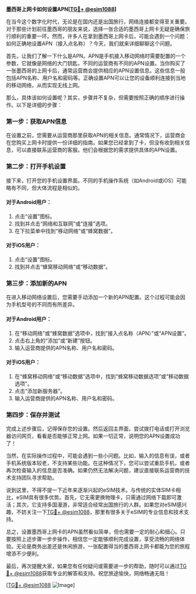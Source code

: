 **墨西哥上网卡如何设置APN[[TG💪+ @esim1088](https://t.me/s/esim1088)]**

在当今这个数字化时代，无论是在国内还是出国旅行，网络连接都变得至关重要。对于那些计划前往墨西哥的朋友来说，选择一张合适的墨西哥上网卡无疑是确保旅行顺利的重要一环。然而，许多人在拿到墨西哥上网卡后，可能会遇到一个问题：如何正确地设置APN（接入点名称）？今天，我们就来详细聊聊这个问题。

首先，让我们了解一下什么是APN。APN是手机接入移动网络时需要配置的一个参数，它就像是网络的大门钥匙，不同的运营商有不同的APN设置。当你购买了一张墨西哥的上网卡后，通常运营商会提供相应的APN设置信息。这些信息一般包括APN名称、用户名和密码等。正确设置APN可以让您的设备顺利连接到当地的移动网络，从而实现无线上网。

那么，具体该如何设置呢？其实，步骤并不复杂，但需要按照正确的顺序进行操作。以下是详细的步骤：

### **第一步：获取APN信息**
在设置之前，您需要从运营商那里获取APN的相关信息。通常情况下，运营商会在您购买上网卡时提供一份详细的指南。如果您已经拿到了卡，但没有收到相关信息，可以直接联系运营商的客服。他们会根据您的需求提供具体的APN设置。

### **第二步：打开手机设置**
接下来，打开您的手机设置界面。不同的手机操作系统（如Android或iOS）可能略有不同，但大体流程是相似的。

#### **对于Android用户：**
1. 点击“设置”图标。
2. 找到并点击“网络和互联网”或“连接”选项。
3. 在下拉菜单中找到“移动网络”或“蜂窝数据”。

#### **对于iOS用户：**
1. 点击“设置”图标。
2. 找到并点击“蜂窝移动网络”或“移动数据”。

### **第三步：添加新的APN**
在进入移动网络设置后，您需要手动添加一个新的APN配置。这个过程可能会因为手机型号的不同而有所差异。

#### **对于Android用户：**
1. 在“移动网络”或“蜂窝数据”选项中，找到“接入点名称（APN）”或“APN设置”。
2. 点击右上角的“添加”或“新建”按钮。
3. 输入运营商提供的APN名称、用户名和密码。

#### **对于iOS用户：**
1. 在“蜂窝移动网络”或“移动数据”选项中，找到“蜂窝移动数据选项”或“移动数据选项”。
2. 点击“添加新服务器”。
3. 输入运营商提供的APN名称、用户名和密码。

### **第四步：保存并测试**
完成上述步骤后，记得保存您的设置。然后返回主界面，尝试拨打电话或打开浏览器访问网页，看看是否能够正常上网。如果一切正常，说明您的APN设置成功了！

当然，在实际操作过程中，可能会遇到一些小问题。比如，输入的信息有误，或者手机系统版本较老，不支持某些功能。在这种情况下，您可以尝试重启手机，或者再次检查输入的信息是否准确。如果仍然无法解决问题，建议直接联系运营商的技术支持团队寻求帮助。

说到这里，不得不提一下近年来逐渐兴起的eSIM技术。与传统的实体SIM卡相比，eSIM具有很多优势。首先，它无需更换物理卡，只需通过网络下载即可激活；其次，它支持多国漫游，非常适合经常出国旅行的人群。如果您对eSIM感兴趣，不妨关注一下[TG💪+ @esim1088](https://t.me/s/esim1088)，那里有很多关于eSIM的专业信息和技术支持。

总之，设置墨西哥上网卡的APN虽然看似简单，但也需要一定的耐心和细心。只要按照上述步骤一步步操作，相信您一定能够顺利完成设置，享受流畅的网络体验。无论是商务出差还是休闲旅游，一张配置得当的墨西哥上网卡都能为您的旅程增添不少便利。

最后，再次提醒大家，如果您有任何疑问或需要进一步的帮助，随时可以通过[TG💪+ @esim1088](https://t.me/s/esim1088)获取专业的解答和支持。祝您旅途愉快，网络畅通无阻！

[[TG💪+ @esim1088](https://t.me/s/esim1088) ![Image](https://i.postimg.cc/4NQfJmqS/Snipaste-2025-05-13-00-14-12.png)]